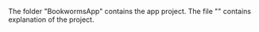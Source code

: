 The folder "BookwormsApp" contains the app project.
The file "" contains explanation of the project.
